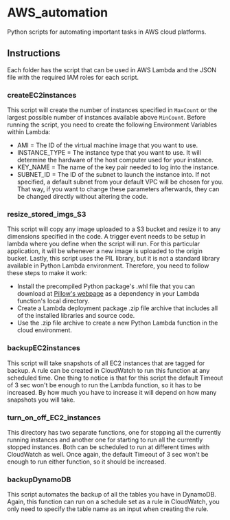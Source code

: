 # AWS_automation
 Python scripts for automating important tasks in AWS cloud platforms.
## Instructions
Each folder has the script that can be used in AWS Lambda and the JSON file with the required IAM roles for each script.
### createEC2instances
This script will create the number of instances specified in `MaxCount` or the largest possible number of instances available above `MinCount`.
Before running the script, you need to create the following Environment Variables within Lambda:
* AMI = The ID of the virtual machine image that you want to use.
* INSTANCE_TYPE = The instance type that you want to use. It will determine the hardware of the host computer used for your instance.
* KEY_NAME = The name of the key pair needed to log into the instance.
* SUBNET_ID = The ID of the subnet to launch the instance into. If not specified, a default subnet from your default VPC will be chosen for you. 
That way, if you want to change these parameters afterwards, they can be changed directly without altering the code.
### resize_stored_imgs_S3
This script will copy any image uploaded to a S3 bucket and resize it to any dimensions specified in the code.
A trigger event needs to be setup in lambda where you define when the script will run. For this particular application, it will be whenever a new image is uploaded to the origin bucket.
Lastly, this script uses the PIL library, but it is not a standard library available in Python Lambda environment. Therefore, you need to follow these steps to make it work: 
* Install the precompiled Python package's .whl file that you can download at [Pillow's webpage](https://pypi.org/project/pillow/) as a dependency in your Lambda function's local directory.
* Create a Lambda deployment package .zip file archive that includes all of the installed libraries and source code.
* Use the .zip file archive to create a new Python Lambda function in the cloud environment.
### backupEC2instances
This script will take snapshots of all EC2 instances that are tagged for backup.
A rule can be created in CloudWatch to run this function at any scheduled time.
One thing to notice is that for this script the default Timeout of 3 sec won't be enough to run the Lambda function, so it has to be increased. By how much you have to increase it will depend on how many snapshots you will take.
### turn_on_off_EC2_instances
This directory has two separate functions, one for stopping all the currently running instances and another one for starting to run all the currently stopped instances. Both can be scheduled to run at different times with CloudWatch as well.
Once again, the default Timeout of 3 sec won't be enough to run either function, so it should be increased.
### backupDynamoDB
This script automates the backup of all the tables you have in DynamoDB. Again, this function can run on a schedule set as a rule in CloudWatch, you only need to specify the table name as an input when creating the rule.
